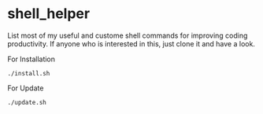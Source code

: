 shell_helper
============
List most of my useful and custome shell commands for improving coding productivity.
If anyone who is interested in this, just clone it and have a look.

For Installation

`./install.sh`

For Update

`./update.sh`